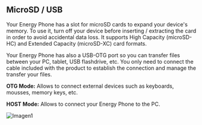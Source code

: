 ## MicroSD / USB

Your Energy Phone has a slot for microSD cards to expand your device's memory. To use it, turn off your device before inserting / extracting the card in order to avoid accidental data loss. It supports High Capacity (microSD-HC) and Extended Capacity (microSD-XC) card formats.

Your Energy Phone has also a USB-OTG port so you can transfer files between your PC, tablet, USB flashdrive, etc. You only need to connect the cable included with the product to establish the connection and manage the transfer your files.

**OTG Mode:** Allows to connect external devices such as keyboards, mousses, memory keys, etc.

**HOST Mode:** Allows to connect your Energy Phone to the PC.

![Imagen1]()
